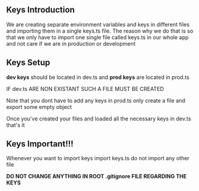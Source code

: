 ## Keys Introduction

We are creating separate environment variables and keys in different files and 
importing them in a single keys.ts file. The reason why we do that is so that
we only have to import one single file called keys.ts in our whole app and
not care if we are in production or development

## Keys Setup

**dev keys** should be located in dev.ts and 
**prod keys** are located in prod.ts

IF dev.ts ARE NON EXISTANT SUCH A FILE MUST BE CREATED

Note that you dont have to add any keys in prod.ts only create a file 
and export some empty object 

Once you've created your files and loaded all the necessary keys in dev.ts that's it

## Keys Important!!!

Whenever you want to import keys import keys.ts do not import any other file

**DO NOT CHANGE ANYTHING IN ROOT .gitignore FILE REGARDING THE KEYS**